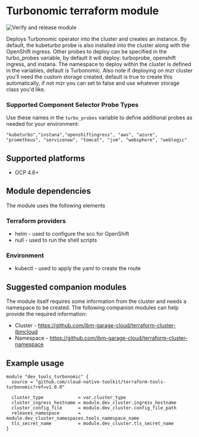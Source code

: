 #  Turbonomic terraform module

![Verify and release module](https://github.com/cloud-native-toolkit/terraform-tools-turbonomic/workflows/Verify%20and%20release%20module/badge.svg)


Deploys Turbonomic operator into the cluster and creates an instance. By default, the kubeturbo probe is also installed into the cluster along with the OpenShift ingress.  Other probes to deploy can be specified in the turbo_probes variable, by default it will deploy:  turboprobe, openshift ingress, and instana.  The namespace to deploy within the cluster is defined in the variables, default is Turbonomic.  Also note if deploying on mzr cluster you'll need the custom storage created, default is true to create this automatically, if not mzr you can set to false and use whatever storage class you'd like.

### Supported Component Selector Probe Types 
Use these names in the `turbo_probes` variable to define additional probes as needed for your environment:
```
"kubeturbo","instana","openshiftingress", "aws", "azure", "prometheus", "servicenow", "tomcat", "jvm", "websphere", "weblogic"
```

## Supported platforms

- OCP 4.6+

## Module dependencies

The module uses the following elements

### Terraform providers

- helm - used to configure the scc for OpenShift
- null - used to run the shell scripts

### Environment

- kubectl - used to apply the yaml to create the route

## Suggested companion modules

The module itself requires some information from the cluster and needs a
namespace to be created. The following companion
modules can help provide the required information:

- Cluster - https://github.com/ibm-garage-cloud/terraform-cluster-ibmcloud
- Namespace - https://github.com/ibm-garage-cloud/terraform-cluster-namespace


## Example usage

```hcl-terraform
module "dev_tools_turbonomic" {
  source = "github.com/cloud-native-toolkit/terraform-tools-turbonomic?ref=v1.0.0"

  cluster_type             = var.cluster_type
  cluster_ingress_hostname = module.dev_cluster.ingress_hostname
  cluster_config_file      = module.dev_cluster.config_file_path
  releases_namespace       = module.dev_cluster_namespaces.tools_namespace_name
  tls_secret_name          = module.dev_cluster.tls_secret_name
}
```
